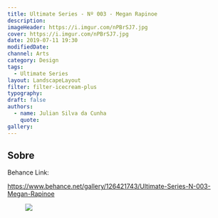 ```yaml
---
title: Ultimate Series - Nº 003 - Megan Rapinoe
description:
imageHeader: https://i.imgur.com/nPBrSJ7.jpg
cover: https://i.imgur.com/nPBrSJ7.jpg
date: 2019-07-11 19:30
modifiedDate:
channel: Arts
category: Design
tags:
  - Ultimate Series
layout: LandscapeLayout
filter: filter-icecream-plus
typography:
draft: false
authors:
  - name: Julian Silva da Cunha
    quote:
gallery:
---
```


## Sobre

Behance Link:

https://www.behance.net/gallery/126421743/Ultimate-Series-N-003-Megan-Rapinoe

<figure>
<img src="https://i.imgur.com/nPBrSJ7.jpg" className="max-w-none mx-auto block"/>
</figure>
